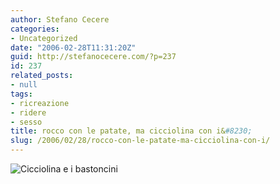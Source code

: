 ```yaml
---
author: Stefano Cecere
categories:
- Uncategorized
date: "2006-02-28T11:31:20Z"
guid: http://stefanocecere.com/?p=237
id: 237
related_posts:
- null
tags:
- ricreazione
- ridere
- sesso
title: rocco con le patate, ma cicciolina con i&#8230;
slug: /2006/02/28/rocco-con-le-patate-ma-cicciolina-con-i/
---
```


![Cicciolina e i bastoncini](/wp-content/cicciolina_e_i_bastoncini.jpg)